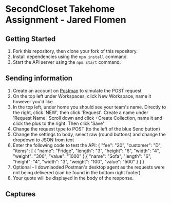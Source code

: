 # SecondCloset Takehome Assignment - Jared Flomen
 
## Getting Started

1. Fork this repository, then clone your fork of this repository.
2. Install dependencies using the `npm install` command.
3. Start the API server using the `npm start` command.

## Sending information 

1. Create an account on [Postman](https://www.postman.com/) to simulate the POST request
2. On the top left under Workspaces, click New Workspace, name it however you'd like. 
3. In the top left, under home you should see your team's name. Directly to the right, click 'NEW', then click 'Request'. Create a name under 'Request Name'. Scroll down and click +Create Collection, name it and click the plus to the right. Then click 'Save'
4. Change the request type to POST (to the left of the blue Send button)
5. Change the settings to body, select raw (round buttons) and change the dropdown to JSON from text
6. Enter the following code to test the API:
{
    "fee": "20",
    "customer": "D",
    "items": [
        {
            "name": "Fridge",
            "length": "3",
            "height": "6",
            "width": "4",
            "weight": "300",
            "value": "1000"
        },{
             "name": "Sofa",
            "length": "6",
            "height": "4",
            "width": "3",
            "weight": "100",
            "value": "500"
        }
    ]
}
7. Optional - I downlaoded Postman's desktop agent as the requests were not being delivered (can be found in the bottom right footer)
8. Your quote will be displayed in the body of the response.

## Captures